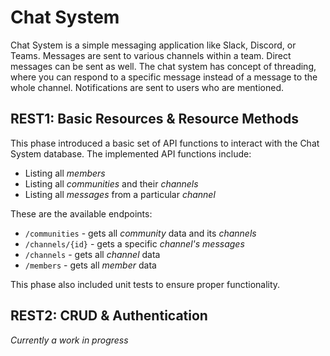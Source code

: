 # Chat System

Chat System is a simple messaging application like Slack, Discord, or Teams. Messages are sent to various channels
within a team. Direct messages can be sent as well. The chat system has concept of threading, where you can respond to a
specific message instead of a message to the whole channel. Notifications are sent to users who are mentioned.

## REST1: Basic Resources & Resource Methods

This phase introduced a basic set of API functions to interact with the Chat System database. The implemented API
functions include: 

 - Listing all _members_
 - Listing all _communities_ and their _channels_
 - Listing all _messages_ from a particular _channel_

These are the available endpoints:

 - `/communities` - gets all _community_ data and its _channels_
 - `/channels/{id}` - gets a specific _channel's_ _messages_
 - `/channels` - gets all _channel_ data
 - `/members` - gets all _member_ data

This phase also included unit tests to ensure proper functionality.

## REST2: CRUD & Authentication

_Currently a work in progress_

[//]: # (TODO: Update with REST2)
